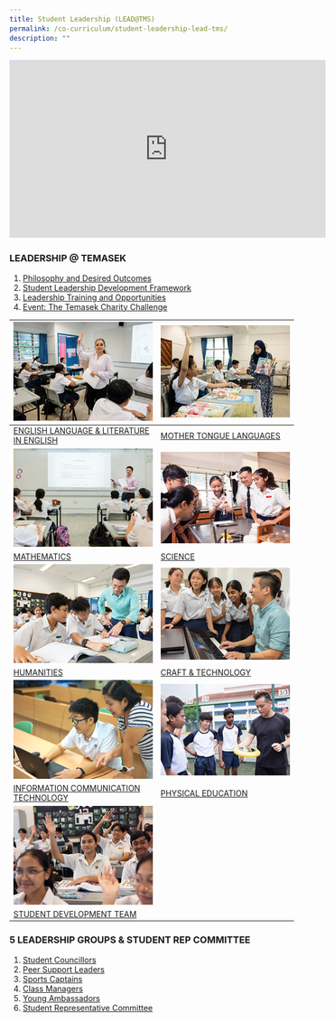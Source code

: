 ```yaml
---
title: Student Leadership (LEAD@TMS)
permalink: /co-curriculum/student-leadership-lead-tms/
description: ""
---
```

<iframe width="560" height="315" src="https://www.youtube.com/embed/m3sv6I_7mAw" title="YouTube video player" frameborder="0" allow="accelerometer; autoplay; clipboard-write; encrypted-media; gyroscope; picture-in-picture" allowfullscreen=""></iframe>

### LEADERSHIP @ TEMASEK

1. [Philosophy and Desired Outcomes](/student-leadership/philosophy-and-desired-outcomes/)
2. [Student Leadership Development Framework](/student-leadership/student-leadership-development-framework/)
3. [Leadership Training and Opportunities](/student-leadership/leadership-training-and-opportunities/)
4. [Event: The Temasek Charity Challenge](/student-leadership/event-the-temasek-charity-challenge/)

<table class="tg">
<thead>
  <tr>
    <th class="tg-0lax"><img style="width:500px" src="/images/english.jpg"></th>
    <th class="tg-0lax"><img style="width:500px" src="/images/mothertongue.jpg"></th>
  </tr>
</thead>
<tbody>
  <tr>
    <td class="tg-0lax"><a href="/individual-department/english-n-literature/">ENGLISH LANGUAGE &amp; LITERATURE IN ENGLISH</a>
		</td><td class="tg-0lax"><a href="/individual-department/mtl/">MOTHER TONGUE LANGUAGES</a>
  </td></tr>
  <tr>
    <td class="tg-0lax"><img style="width:500px" src="/images/maths.jpg"></td>
    <td class="tg-0lax"><img style="width:500px" src="/images/science.jpg"></td>
  </tr>
  <tr>
		<td class="tg-0lax"><a href="/individual-department/mathematics/">MATHEMATICS</a>
		</td><td class="tg-0lax"><a href="/individual-department/science/">SCIENCE</a>
  </td></tr>
  <tr>
    <td class="tg-0lax"><img style="width:500px" src="/images/humanities.jpg"></td>
    <td class="tg-0lax"><img style="width:500px" src="/images/crafttech.jpg"></td>
  </tr>
  <tr>
		<td class="tg-0lax"><a href="/individual-department/humanities/">HUMANITIES</a>
    </td><td class="tg-0lax"><a href="/individual-department/craft-n-technology/">CRAFT &amp; TECHNOLOGY</a>
  </td></tr>
  <tr>
    <td class="tg-0lax"><img style="width:500px" src="/images/informationcomm.jpg"></td>
    <td class="tg-0lax"><img style="width:500px" src="/images/pe.jpg"></td>
  </tr>
  <tr>
    <td class="tg-0lax"><a href="/individual-department/ict/">INFORMATION COMMUNICATION TECHNOLOGY</a>
    </td><td class="tg-0lax"><a href="/individual-department/physical-education/">PHYSICAL EDUCATION</a>
  </td></tr>
  <tr>
    <td class="tg-0lax"><img style="width:500px" src="/images/student.jpg"></td>
    <td class="tg-0lax"></td>
  </tr>
  <tr>
		<td class="tg-0lax"><a href="/curriculum/character-development/">STUDENT DEVELOPMENT TEAM</a></td><td class="tg-0lax"></td>
  </tr>
</tbody>
</table>

### 5 LEADERSHIP GROUPS &amp; STUDENT REP COMMITTEE

1. [Student Councillors](/student-leadership/student-councillors/)
2. [Peer Support Leaders](/student-leadership/peer-support-leaders/)
3. [Sports Captains](/student-leadership/sports-captains/)
4. [Class Managers](/student-leadership/class-managers/)
5. [Young Ambassadors](/student-leadership/young-ambassadors/)
6. [Student Representative Committee](/student-leadership/student-representative-committee/)